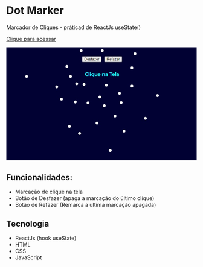 # Dot Marker

Marcador de Cliques - práticad de ReactJs useState() 

[Clique para acessar](https://dot-marker.vercel.app/)

<img src="./src/assets/01.jpg">

## Funcionalidades:
- Marcação de clique na tela
- Botão de Desfazer (apaga a marcação do último clique)
- Botão de Refazer (Remarca a ultima marcação apagada)

## Tecnologia
- ReactJs (hook useState)
- HTML
- CSS
- JavaScript

